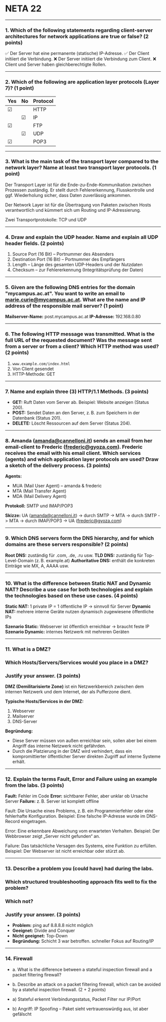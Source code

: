 # NETA  22

---

### 1. Which of the following statements regarding client-server architectures for network applications are true or false? (2 points)

✅ Der Server hat eine permanente (statische) IP-Adresse.
✅ Der Client initiiert die Verbindung.
❌ Der Server initiiert die Verbindung zum Client.
❌ Client und Server haben gleichberechtigte Rollen.

---

### 2. Which of the following are application layer protocols (Layer 7)? (1 point)

| Yes | No | Protocol |
| --- | -- | -------- |
| ☑   |    | HTTP     |
|     | ☑  | IP       |
| ☑   |    | FTP      |
|     | ☑  | UDP      |
| ☑   |    | POP3     |

---

### 3. What is the main task of the transport layer compared to the network layer? Name at least two transport layer protocols. (1 point)


Der Transport Layer ist für die Ende-zu-Ende-Kommunikation zwischen Prozessen zuständig. 
Er stellt durch Fehlererkennung, Flusskontrolle und ggf. Wiederholung sicher, dass Daten zuverlässig ankommen.
	
Der Network Layer ist für die Übertragung von Paketen zwischen Hosts verantwortlich und kümmert sich um Routing und IP-Adressierung.
	
Zwei Transportprotokolle: TCP und UDP


---

### 4. Draw and explain the UDP header. Name and explain all UDP header fields. (2 points)

1. Source Port (16 Bit) – Portnummer des Absenders
2. Destination Port (16 Bit) – Portnummer des Empfängers
3. Length – Länge des gesamten UDP-Headers und der Nutzdaten
4. Checksum – zur Fehlererkennung (Integritätsprüfung der Daten)

---

### 5. Given are the following DNS entries for the domain "mycampus.ac.at". You want to write an email to [marie.curie@mycampus.ac.at](mailto:marie.curie@mycampus.ac.at). What are the name and IP address of the responsible mail server? (1 point)

**Mailserver-Name:** post.mycampus.ac.at
**IP-Adresse:** 192.168.0.80

---

### 6. The following HTTP message was transmitted. What is the full URL of the requested document? Was the message sent from a server or from a client? Which HTTP method was used? (2 points)

1. `www.example.com/index.html`
2. Von Client gesendet
3. HTTP-Methode: GET

---

### 7. Name and explain three (3) HTTP/1.1 Methods. (3 points)

* **GET:** Ruft Daten vom Server ab. Beispiel: Website anzeigen (Status 200).
* **POST:** Sendet Daten an den Server, z. B. zum Speichern in der Datenbank (Status 201).
* **DELETE:** Löscht Ressourcen auf dem Server (Status 204).

---

### 8. Amanda ([amanda@cannelloni.it](mailto:amanda@cannelloni.it)) sends an email from her email-client to Frederic ([frederic@gyoza.com](mailto:frederic@gyoza.com)). Frederic receives the email with his email client. Which services (agents) and which application layer protocols are used? Draw a sketch of the delivery process. (3 points)

**Agents:**

* MUA (Mail User Agent) – amanda & frederic
* MTA (Mail Transfer Agent)
* MDA (Mail Delivery Agent)

**Protokoll:** SMTP und IMAP/POP3

**Skizze:**
UA (amanda@cannelloni.it) -> durch SMTP -> MTA -> durch SMTP -> MTA -> durch IMAP/POP3 -> UA (frederic@gyoza.com)


---

### 9. Which DNS servers form the DNS hierarchy, and for which domains are these servers responsible? (2 points)

**Root DNS:** zuständig für .com, .de, .ru usw.
**TLD DNS:** zuständig für Top-Level-Domain (z. B. example.at)
**Authoritative DNS:** enthält die konkreten Einträge wie MX, A, AAAA usw.

---

### 10. What is the difference between Static NAT and Dynamic NAT? Describe a use case for both technologies and explain the technologies based on these use cases. (4 points)

**Static NAT:** 1 private IP = 1 öffentliche IP → sinnvoll für Server
**Dynamic NAT:** mehrere interne Geräte nutzen dynamisch zugewiesene öffentliche IPs

**Szenario Static:** Webserver ist öffentlich erreichbar → braucht feste IP
**Szenario Dynamic:** internes Netzwerk mit mehreren Geräten

---

### 11. What is a DMZ? 
### Which Hosts/Servers/Services would you place in a DMZ? 
### Justify your answer. (3 points)

**DMZ (Demilitarisierte Zone)** ist ein Netzwerkbereich zwischen dem internen Netzwerk und dem Internet, der als Pufferzone dient.

**Typische Hosts/Services in der DMZ:**

1. Webserver
2. Mailserver
3. DNS-Server

**Begründung:**
- Diese Server müssen von außen erreichbar sein, sollen aber bei einem Angriff das interne Netzwerk nicht gefährden. 
- Durch die Platzierung in der DMZ wird verhindert, dass ein kompromittierter öffentlicher Server direkten Zugriff auf interne Systeme erhält.


---

### 12. Explain the terms Fault, Error and Failure using an example from the labs. (3 points)

**Fault:** Fehler im Code
**Error:** sichtbarer Fehler, aber unklar ob Ursache Server
**Failure:** z. B. Server ist komplett offline

Fault: Die Ursache eines Problems, z. B. ein Programmierfehler oder eine fehlerhafte Konfiguration.
Beispiel: Eine falsche IP-Adresse wurde im DNS-Record eingetragen.

Error: Eine erkennbare Abweichung vom erwarteten Verhalten.
Beispiel: Der Webbrowser zeigt „Server nicht gefunden“ an.

Failure: Das tatsächliche Versagen des Systems, eine Funktion zu erfüllen.
Beispiel: Der Webserver ist nicht erreichbar oder stürzt ab.


---

### 13. Describe a problem you (could have) had during the labs. 
### Which structured troubleshooting approach fits well to fix the problem?
### Which not? 
### Justify your answer. (3 points)

- **Problem:** ping auf 8.8.8.8 nicht möglich
- **Geeignet:** Divide and Conquer
- **Nicht geeignet:** Top-Down
- **Begründung:** Schicht 3 war betroffen. schneller Fokus auf Routing/IP


---

### 14. Firewall 
- a. What is the difference between a stateful inspection firewall and a packet filtering firewall?
- b. Describe an attack on a packet filtering firewall, which can be avoided by a stateful inspection firewall. (2 + 2 points)

- a) Stateful erkennt Verbindungsstatus, Packet Filter nur IP/Port
- b) Angriff: IP Spoofing – Paket sieht vertrauenswürdig aus, ist aber gefälscht
